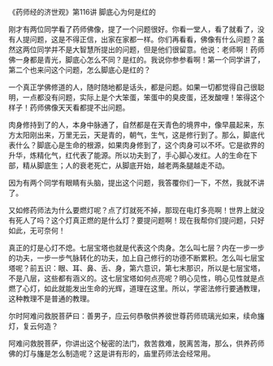《药师经的济世观》第116讲 脚底心为何是红的

刚才有两位同学看了药师佛像，提了一个问题很好。你看一堂人，看了就看了，没有人提问题，这是不得正信，出家在家都一样。你们再看看，佛像有什么问题？虽然这两位同学并不是大智慧所提出的问题，但是他们很留意。他说：老师啊！药师佛一身都是青光，脚底心怎么不同？是红的。我说你参参看啊！第一个同学讲了，第二个也来问这个问题，怎么脚底心是红的？

一个真正学佛修道的人，随时随地都是话头，都是问题。如果一切都觉得自己很聪明，一点都没有问题，实际上是个大笨蛋，笨蛋中的臭皮蛋，还发酸哩！笨得这个样子！药师佛像天天看都提不出问题。

肉身修持到了的人，本身中脉通了，自然都是在天青色的境界中，像早晨起来，东方太阳刚出来，万里无云，天是青的，朝气，生气，这是修行到了。那么，脚底代表什么？脚底心是生命的根源，如果肉身修到了，这个肉身可以不坏。它是欲界的升华，炼精化气，红代表了能源。所以功夫到了，手心脚心发红。人的生命在下部，精从脚底生；人的衰老死亡，从脚底开始，越老两条腿越走不动。

因为有两个同学有眼睛有头脑，提出这个问题，我答覆你们一下，不然，我就不讲了。

又如修药师法为什么要燃灯呢？点了灯就死不掉，那现在电灯多亮啊！世界上就没有死人了吗？这个灯真正燃的是什么灯？要提问题啊！现在我帮你们提问题，只好如此，无可奈何！

真正的灯是心灯不熄。七层宝塔也就是代表这个肉身。怎么叫七层？内在一步一步的功夫，一步一步气脉转化的功夫，加上自己修行的功德不断累积。怎么叫七层宝塔呢？前五识：眼、耳、鼻、舌、身，第六意识，第七末那识，所以是七层宝塔，不是八层，这些都有涵义的。这七层宝塔如何点亮呢？明心见性，明心见性就是点燃了心灯，如此就能发出生命的光辉，道理在这里。所以，学密法修行要通教理，这种教理不是普通的教理。

尔时阿难问救脱菩萨曰：善男子，应云何恭敬供养彼世尊药师琉璃光如来，续命旛灯，复云何造？

阿难问救脱菩萨，你讲出这个秘密的法门，救苦救难，脱离苦海，那么，供养药师佛的灯与旛是怎么制造呢？这是讲有形的，庙里药师法会经常用。